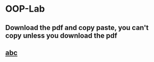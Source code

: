 # OOP-Lab

## Download the pdf and copy paste, you can't copy unless you download the pdf
## [abc](https://github.com/CSE-Helper/OOP-Lab/blob/main/Codes/abc.java)
